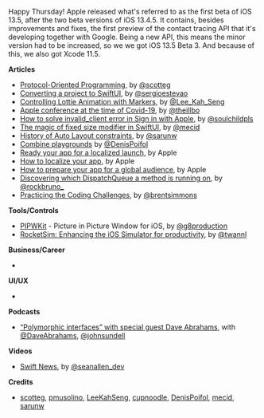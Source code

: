Happy Thursday! Apple released what's referred to as the first beta of iOS 13.5, after the two beta versions of iOS 13.4.5. It contains, besides improvements and fixes, the first preview of the contact tracing API that it's developing together with Google. Being a new API, this means the minor version had to be increased, so we we got iOS 13.5 Beta 3. And because of this, we also got Xcode 11.5. 

**Articles**

* [Protocol-Oriented Programming](https://scotteg.github.io/protocol-oriented-programming), by [@scotteg](https://twitter.com/scotteg)
* [Converting a project to SwiftUI](https://sergioestevao.com/2020/04/13/converting-a-project-to-swiftui/), by [@sergioestevao](https://twitter.com/sergioestevao)
* [Controlling Lottie Animation with Markers](https://swiftsenpai.com/development/lottie-animation-markers/), by [@Lee_Kah_Seng](https://twitter.com/Lee_Kah_Seng)
* [Apple conference at the time of Covid-19](https://swiftandpizza.com/apple-conference-at-the-time-of-covid-19/), by [@theillbo](https://twitter.com/theillbo)
* [How to solve invalid_client error in Sign in with Apple](https://fluffy.es/how-to-solve-invalid_client-error-in-sign-in-with-apple/), by [@soulchildpls](https://twitter.com/soulchildpls)
* [The magic of fixed size modifier in SwiftUI](https://swiftwithmajid.com/2020/04/29/the-magic-of-fixed-size-modifier-in-swiftui/), by [@mecid](https://twitter.com/mecid)
* [History of Auto Layout constraints](https://sarunw.com/posts/history-of-auto-layout-constraints/), by [@sarunw](https://twitter.com/sarunw)
* [Combine playgrounds](https://github.com/denisPoifol/CombinePlaygrounds) by [@DenisPoifol](https://twitter.com/DenisPoifol)
* [Ready your app for a localized launch](https://developer.apple.com/news/?id=trcy3pi0), by Apple
* [How to localize your app](https://developer.apple.com/news/?id=jzqnn1av), by Apple
* [How to prepare your app for a global audience](https://developer.apple.com/news/?id=vdo2w6y4), by Apple
* [Discovering which DispatchQueue a method is running on](https://swiftrocks.com/discovering-which-dispatchqueue-a-method-is-running-on), by [@rockbruno_](https://twitter.com/rockbruno_)
* [Practicing the Coding Challenges](https://inessential.com/2020/04/26/practicing_the_coding_challenges), by [@brentsimmons](twitter.com/brentsimmons/)

**Tools/Controls**

* [PIPWKit](https://github.com/nexor-it/PIPWKit) - Picture in Picture Window for iOS, by [@g8production](https://twitter.com/g8production)
* [RocketSim: Enhancing the iOS Simulator for productivity](https://www.avanderlee.com/workflow/rocketsim-simulator-recording/), by [@twannl](https://www.twitter.com/twannl)

**Business/Career**

* 

**UI/UX**

*

**Podcasts**

* [“Polymorphic interfaces” with special guest Dave Abrahams](https://www.swiftbysundell.com/podcast/71/), with [@DaveAbrahams](https://twitter.com/DaveAbrahams), [@johnsundell](https://twitter.com/johnsundell)

**Videos**

* [Swift News](https://www.youtube.com/watch?v=NB9CPQIGiXw), by [@seanallen_dev](https://twitter.com/seanallen_dev)

**Credits**

* [scotteg](https://github.com/scotteg), [pmusolino](https://github.com/pmusolino), [LeeKahSeng](https://github.com/LeeKahSeng), [cupnoodle](https://github.com/cupnoodle), [DenisPoifol](https://github.com/denisPoifol), [mecid](https://github.com/mecid), [sarunw](https://github.com/sarunw)
